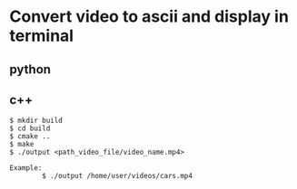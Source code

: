 # Convert video to ascii and display in terminal

## python

## c++

    $ mkdir build
    $ cd build
    $ cmake ..
    $ make
    $ ./output <path_video_file/video_name.mp4>
    
    Example:
            $ ./output /home/user/videos/cars.mp4
